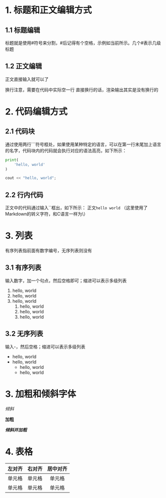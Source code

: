 # 1. 标题和正文编辑方式
## 1.1 标题编辑
标题就是使用#符号来分割，#后记得有个空格，示例如当前所示。几个#表示几级标题
## 1.2 正文编辑
正文直接输入就可以了

换行注意，需要在代码中实际空一行
直接换行的话，渲染输出其实是没有换行的

# 2. 代码编辑方式
## 2.1 代码块
通过使用两行```符号框处，如果使用某种特定的语言，可以在第一行末尾加上语言的名字，代码块内的代码就会执行对应的语法高亮，如下所示：
```python
print(
    'hello, world'
)
```
```C++
cout << "hello, world";
```
## 2.2 行内代码
正文中的代码通过输入\`\`框出，如下所示：
正文``hello world``
（这里使用了Markdown的转义字符，和C语言一样为\\）

# 3. 列表
有序列表指前面有数字编号，无序列表则没有
## 3.1 有序列表
输入数字，加一个句点，然后空格即可；缩进可以表示多级列表
1. hello, world
2. hello, world
3. hello, world
    1. hello, world
    2. hello, world
    3. hello, world
## 3.2 无序列表
输入-，然后空格；缩进可以表示多级列表
- hello, world
- hello, world
    - hello, world
    - hello, world

# 3. 加粗和倾斜字体
*倾斜*

**加粗**

***倾斜并加粗***

# 4. 表格
| 左对齐 | 右对齐 | 居中对齐 |
| :---- | ----: | :----: |
| 单元格 | 单元格 | 单元格 |
| 单元格 | 单元格 | 单元格 |